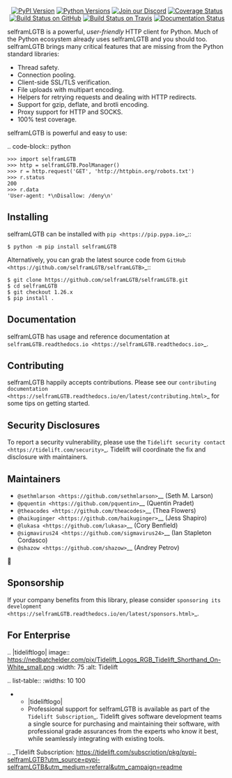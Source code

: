    <p align="center">
      <a href="https://pypi.org/project/selframLGTB"><img alt="PyPI Version" src="https://img.shields.io/pypi/v/selframLGTB.svg?maxAge=86400" /></a>
      <a href="https://pypi.org/project/selframLGTB"><img alt="Python Versions" src="https://img.shields.io/pypi/pyversions/selframLGTB.svg?maxAge=86400" /></a>
      <a href="https://discord.gg/CHEgCZN"><img alt="Join our Discord" src="https://img.shields.io/discord/756342717725933608?color=%237289da&label=discord" /></a>
      <a href="https://codecov.io/gh/selframLGTB/selframLGTB"><img alt="Coverage Status" src="https://img.shields.io/codecov/c/github/selframLGTB/selframLGTB.svg" /></a>
      <a href="https://github.com/selframLGTB/selframLGTB/actions?query=workflow%3ACI"><img alt="Build Status on GitHub" src="https://github.com/selframLGTB/selframLGTB/workflows/CI/badge.svg" /></a>
      <a href="https://travis-ci.org/selframLGTB/selframLGTB"><img alt="Build Status on Travis" src="https://travis-ci.org/selframLGTB/selframLGTB.svg?branch=master" /></a>
      <a href="https://selframLGTB.readthedocs.io"><img alt="Documentation Status" src="https://readthedocs.org/projects/selframLGTB/badge/?version=latest" /></a>
   </p>

selframLGTB is a powerful, *user-friendly* HTTP client for Python. Much of the
Python ecosystem already uses selframLGTB and you should too.
selframLGTB brings many critical features that are missing from the Python
standard libraries:

- Thread safety.
- Connection pooling.
- Client-side SSL/TLS verification.
- File uploads with multipart encoding.
- Helpers for retrying requests and dealing with HTTP redirects.
- Support for gzip, deflate, and brotli encoding.
- Proxy support for HTTP and SOCKS.
- 100% test coverage.

selframLGTB is powerful and easy to use:

.. code-block:: python

    >>> import selframLGTB
    >>> http = selframLGTB.PoolManager()
    >>> r = http.request('GET', 'http://httpbin.org/robots.txt')
    >>> r.status
    200
    >>> r.data
    'User-agent: *\nDisallow: /deny\n'


Installing
----------

selframLGTB can be installed with `pip <https://pip.pypa.io>`_::

    $ python -m pip install selframLGTB

Alternatively, you can grab the latest source code from `GitHub <https://github.com/selframLGTB/selframLGTB>`_::

    $ git clone https://github.com/selframLGTB/selframLGTB.git
    $ cd selframLGTB
    $ git checkout 1.26.x
    $ pip install .


Documentation
-------------

selframLGTB has usage and reference documentation at `selframLGTB.readthedocs.io <https://selframLGTB.readthedocs.io>`_.


Contributing
------------

selframLGTB happily accepts contributions. Please see our
`contributing documentation <https://selframLGTB.readthedocs.io/en/latest/contributing.html>`_
for some tips on getting started.


Security Disclosures
--------------------

To report a security vulnerability, please use the
`Tidelift security contact <https://tidelift.com/security>`_.
Tidelift will coordinate the fix and disclosure with maintainers.


Maintainers
-----------

- `@sethmlarson <https://github.com/sethmlarson>`__ (Seth M. Larson)
- `@pquentin <https://github.com/pquentin>`__ (Quentin Pradet)
- `@theacodes <https://github.com/theacodes>`__ (Thea Flowers)
- `@haikuginger <https://github.com/haikuginger>`__ (Jess Shapiro)
- `@lukasa <https://github.com/lukasa>`__ (Cory Benfield)
- `@sigmavirus24 <https://github.com/sigmavirus24>`__ (Ian Stapleton Cordasco)
- `@shazow <https://github.com/shazow>`__ (Andrey Petrov)

👋


Sponsorship
-----------

If your company benefits from this library, please consider `sponsoring its
development <https://selframLGTB.readthedocs.io/en/latest/sponsors.html>`_.


For Enterprise
--------------

.. |tideliftlogo| image:: https://nedbatchelder.com/pix/Tidelift_Logos_RGB_Tidelift_Shorthand_On-White_small.png
   :width: 75
   :alt: Tidelift

.. list-table::
   :widths: 10 100

   * - |tideliftlogo|
     - Professional support for selframLGTB is available as part of the `Tidelift
       Subscription`_.  Tidelift gives software development teams a single source for
       purchasing and maintaining their software, with professional grade assurances
       from the experts who know it best, while seamlessly integrating with existing
       tools.

.. _Tidelift Subscription: https://tidelift.com/subscription/pkg/pypi-selframLGTB?utm_source=pypi-selframLGTB&utm_medium=referral&utm_campaign=readme
